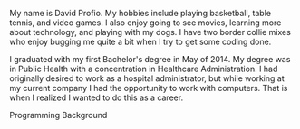 My name is David Profio. My hobbies include playing basketball, table tennis, and video games. I also enjoy going to see movies, learning more about technology, and playing with my dogs. I have two border collie mixes who enjoy bugging me quite a bit when I try to get some coding done.

I graduated with my first Bachelor's degree in May of 2014. My degree was in Public Health with a concentration in Healthcare Administration. I had originally desired to work as a hospital administrator, but while working at my current company I had the opportunity to work with computers. That is when I realized I wanted to do this as a career. 

Programming Background